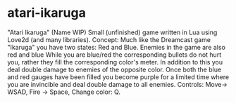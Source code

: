 # atari-ikaruga
"Atari Ikaruga" (Name WIP)
Small (unfinished) game written in Lua using Love2d (and many libraries).
Concept: 
Much like the Dreamcast game "Ikaruga" you have two states: Red and Blue.
Enemies in the game are also red and blue
While you are blue/red the corresponding bullets do not hurt you, rather they fill the corresponding color's meter.
In addition to this you deal double damage to enemies of the opposite color.
Once both the blue and red gauges have been filled you become purple for a limited time where you are invincible and deal double damage to all enemies.
Controls: Move-> WSAD, Fire -> Space, Change color: Q.
